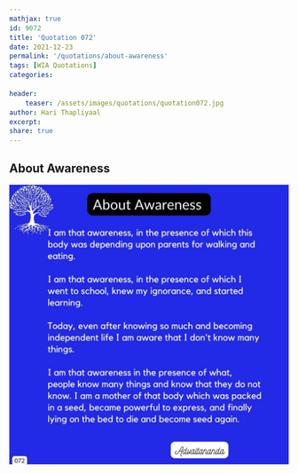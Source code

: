 ```yaml
---
mathjax: true
id: 9072
title: 'Quotation 072'
date: 2021-12-23
permalink: '/quotations/about-awareness'
tags: [WIA Quotations] 
categories: 

header:
    teaser: /assets/images/quotations/quotation072.jpg
author: Hari Thapliyaal 
excerpt:
share: true 
---
```


## About Awareness

![About Awareness](/assets/images/quotations/quotation072.jpg)
